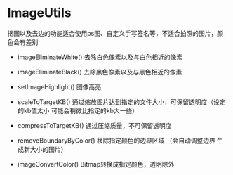 # ImageUtils
抠图以及去边的功能适合使用ps图、自定义手写签名等，不适合拍照的图片，颜色会有差别


- imageEliminateWhite() 去除白色像素以及与白色相近的像素

- imageEliminateBlack() 去除黑色像素以及与黑色相近的像素

- setImageHighlight() 图像高亮

- scaleToTargetKB() 通过缩放图片达到指定的文件大小，可保留透明度（设定的kb值太小 可能会稍微比指定的kb大一些）

- compressToTargetKB() 通过压缩质量，不可保留透明度

- removeBoundaryByColor()  移除指定颜色的边界区域 （会自动调整边界 生成新大小的图片）

- imageConvertColor()  Bitmap转换成指定颜色，透明除外
